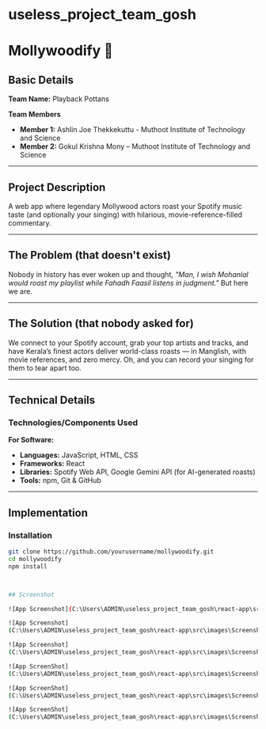 # useless_project_team_gosh

# Mollywoodify 🎯

## Basic Details
**Team Name:** Playback Pottans  

**Team Members**  
- **Member 1:** Ashlin Joe Thekkekuttu - Muthoot Institute of Technology and Science  
- **Member 2:** Gokul Krishna Mony – Muthoot Institute of Technology and Science  

---

## Project Description
A web app where legendary Mollywood actors roast your Spotify music taste (and optionally your singing) with hilarious, movie-reference-filled commentary.

---

## The Problem (that doesn't exist)
Nobody in history has ever woken up and thought, *"Man, I wish Mohanlal would roast my playlist while Fahadh Faasil listens in judgment."* But here we are.

---

## The Solution (that nobody asked for)
We connect to your Spotify account, grab your top artists and tracks, and have Kerala’s finest actors deliver world-class roasts — in Manglish, with movie references, and zero mercy. Oh, and you can record your singing for them to tear apart too.

---

## Technical Details

### Technologies/Components Used  
**For Software:**  
- **Languages:** JavaScript, HTML, CSS  
- **Frameworks:** React  
- **Libraries:** Spotify Web API, Google Gemini API (for AI-generated roasts)  
- **Tools:** npm, Git & GitHub  

---

## Implementation

### Installation
```bash
git clone https://github.com/yourusername/mollywoodify.git
cd mollywoodify
npm install



## Screenshot

![App Screenshot](C:\Users\ADMIN\useless_project_team_gosh\react-app\src\images\Screenshot (305).png)

![App Screenshot]
(C:\Users\ADMIN\useless_project_team_gosh\react-app\src\images\Screenshot (306).png)

![App Screenshot]
(C:\Users\ADMIN\useless_project_team_gosh\react-app\src\images\Screenshot (307).png)

![App ScreenShot]
(C:\Users\ADMIN\useless_project_team_gosh\react-app\src\images\Screenshot (308).png)

![App ScreenShot]
(C:\Users\ADMIN\useless_project_team_gosh\react-app\src\images\Screenshot (309).png)

![App ScreenShot]
(C:\Users\ADMIN\useless_project_team_gosh\react-app\src\images\Screenshot (310).png)
